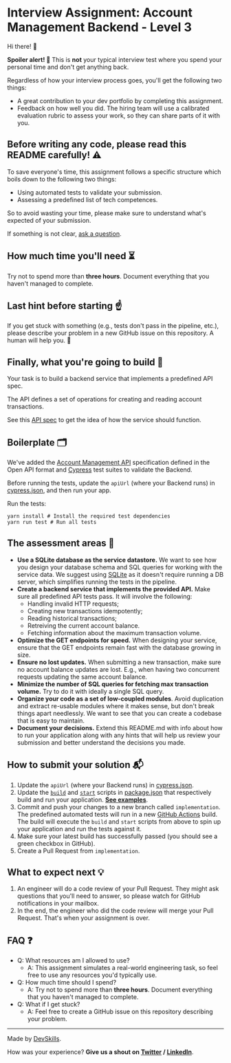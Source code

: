 # Interview Assignment: Account Management Backend - Level 3

Hi there! 👋

**Spoiler alert! 🚨** This is **not** your typical interview test where you spend your personal time and don't get anything back.

Regardless of how your interview process goes, you'll get the following two things:
- A great contribution to your dev portfolio by completing this assignment.
- Feedback on how well you did. The hiring team will use a calibrated evaluation rubric to assess your work, so they can share parts of it with you.

## Before writing any code, **please read this README carefully!** ⚠️
To save everyone's time, this assignment follows a specific structure which boils down to the following two things:

- Using automated tests to validate your submission.
- Assessing a predefined list of tech competences.

So to avoid wasting your time, please make sure to understand what's expected of your submission. 

If something is not clear, [ask a question](#last-hint-before-starting-%EF%B8%8F).

## How much time you'll need ⏳

Try not to spend more than **three hours**. Document everything that you haven't managed to complete.

## Last hint before starting ☝️

If you get stuck with something (e.g., tests don't pass in the pipeline, etc.), please describe your problem in a new GitHub issue on this repository. A human will help you. 🤚

## Finally, what you're going to build 👀

Your task is to build a backend service that implements a predefined API spec.

The API defines a set of operations for creating and reading account transactions. 

See this [API spec](api-specification.yml) to get the idea of how the service should function. 

## Boilerplate 🗂
We've added the [Account Management API](api-specification.yml) specification defined in the Open API format and [Cypress](https://www.cypress.io/) test suites to validate the Backend.

Before running the tests, update the `apiUrl` (where your Backend runs) in [cypress.json](cypress.json), and then run your app.

Run the tests:
```shell script
yarn install # Install the required test dependencies
yarn run test # Run all tests
```

## The assessment areas 🚩

- **Use a SQLite database as the service datastore.** We want to see how you design your database schema and SQL queries for working with the service data. We suggest using [SQLite](https://www.sqlite.org/index.html) as it doesn't require running a DB server, which simplifies running the tests in the pipeline.
- **Create a backend service that implements the provided API.** Make sure all predefined API tests pass. It will involve the following:
  - Handling invalid HTTP requests;
  - Creating new transactions idempotently;
  - Reading historical transactions;
  - Retreiving the current account balance.
  - Fetching information about the maximum transaction volume.
- **Optimize the GET endpoints for speed.** When designing your service, ensure that the GET endpoints remain fast with the database growing in size.
- **Ensure no lost updates.** When submitting a new transaction, make sure no account balance updates are lost. E.g., when having two concurrent requests updating the same account balance.
- **Minimize the number of SQL queries for fetching max transaction volume.** Try to do it with ideally a single SQL query.
- **Organize your code as a set of low-coupled modules**. Avoid duplication and extract re-usable modules where it makes sense, but don't break things apart needlessly. We want to see that you can create a codebase that is easy to maintain.
- **Document your decisions.** Extend this README.md with info about how to run your application along with any hints that will help us review your submission and better understand the decisions you made.

## How to submit your solution 📬
1. Update the `apiUrl` (where your Backend runs) in [cypress.json](cypress.json).
2. Update the [`build`](package.json#L5) and [`start`](package.json#L6) scripts in [package.json](package.json) that respectively build and run your application. **[See examples](examples.md)**.
3. Commit and push your changes to a new branch called `implementation`. The predefined automated tests will run in a new [GitHub Actions](https://docs.github.com/en/free-pro-team@latest/actions/quickstart) build. The build will execute the `build` and `start` scripts from above to spin up your application and run the tests against it.
4. Make sure your latest build has successfully passed (you should see a green checkbox in GitHub).
5. Create a Pull Request from `implementation`.

## What to expect next 💡

1. An engineer will do a code review of your Pull Request. They might ask questions that you'll need to answer, so please watch for GitHub notifications in your mailbox.
2. In the end, the engineer who did the code review will merge your Pull Request. That's when your assignment is over.

## FAQ ❓

- Q: What resources am I allowed to use?
  - A: This assignment simulates a real-world engineering task, so feel free to use any resources you'd typically use.
- Q: How much time should I spend?
  - A: Try not to spend more than **three hours**. Document everything that you haven't managed to complete.
- Q: What if I get stuck?
  - A: Feel free to create a GitHub issue on this repository describing your problem.
  

---

Made by [DevSkills](https://devskills.co). 

How was your experience? **Give us a shout on [Twitter](https://twitter.com/DevSkillsHQ) / [LinkedIn](https://www.linkedin.com/company/devskills)**.
